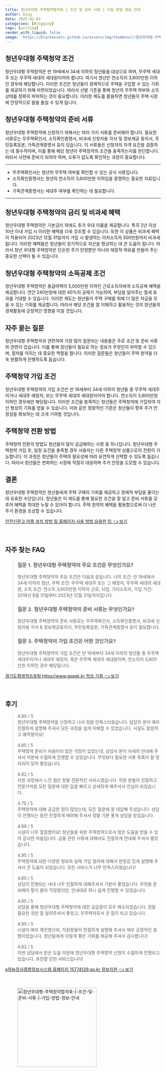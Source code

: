 ```yaml
---
title: 청년우대형 주택청약합저축 | 조건 및 준비 서류 | 가입 방법 정보 안내
author: bing
date: 2025-02-03
categories: [Blogging]
tags: [writing]
render_with_liquid: false
image: 'https://blackassets.github.io/assets/img/thumbnail/청년우대형-주택청약합저축-|-조건-및-준비-서류-|-가입-방법-정보-안내.webp'
---
```



<h2 id='청년우대형주택청약조건'>청년우대형 주택청약 조건</h2>

<p>청년우대형 주택청약은 만 19세에서 34세 이하의 청년들을 대상으로 하며, 무주택 세대주 또는 무주택 세대의 세대원이어야 합니다. 여기서 청년은 연소득이 3,600만원 이하인 경우에 해당합니다. 이러한 조건은 청년들이 경제적으로 주택을 구입할 수 있는 기회를 제공하기 위해 마련되었습니다. 따라서 선발 기준을 통해 청년의 무주택 여부와 소득 상태를 정확히 파악하는 것이 중요합니다. 이러한 제도를 활용하면 청년들이 주택 시장에 안정적으로 발을 들일 수 있게 됩니다.</p>

<h2 id='청년우대형주택청약준비서류'>청년우대형 주택청약의 준비 서류</h2>

<p>청년우대형 주택청약에 신청하기 위해서는 여러 가지 서류를 준비해야 합니다. 필요한 서류로는 무주택확인서, 소득확인증명서, 비과세 신청자용 각서 및 정보제공 동의서, 주민등록등본, 가족관계증명서 등이 있습니다. 이 서류들은 신청자의 자격 요건을 검증하는 데 필수적이며, 이를 통해 해당 청년이 주택청약의 조건을 충족하는지를 판단합니다. 따라서 사전에 준비가 되어야 하며, 오류가 없도록 확인하는 과정이 중요합니다.</p>

<hr />

<ul>
    <li>무주택확인서는 청년의 무주택 여부를 확인할 수 있는 공식 서류입니다.</li>
    <li>소득확인증명서는 청년의 연소득이 3,600만원 이하임을 증명하는 중요한 자료입니다.</li>
    <li>가족관계증명서는 세대주 여부를 확인하는 데 필요합니다.</li>
</ul>

<hr />

<h2 id='청년우대형주택청약금리및비과세혜택'>청년우대형 주택청약의 금리 및 비과세 혜택</h2>

<p>청년우대형 주택청약은 기본금리 외에도 추가 우대 이율을 제공합니다. 특히 2년 이상 10년 이내 가입 시 이러한 혜택을 더욱 강조할 수 있습니다. 또한 이 상품은 비과세 혜택이 적용되어 2023년 12월 31일까지 가입 시 발생하는 이자소득의 500만원까지 비과세됩니다. 이러한 혜택들은 청년들이 장기적으로 자산을 형성하는 데 큰 도움이 됩니다. 따라서 청년 우대형 주택청약은 단순한 주거 안정뿐만 아니라 재정적 여유를 만들어 주는 중요한 선택이 될 수 있습니다.</p>

<h2 id='청년우대형주택청약소득공제조건'>청년우대형 주택청약의 소득공제 조건</h2>

<p>청년우대형 주택청약은 총급여액이 5,000만원 이하인 근로소득자에게 소득공제 혜택을 제공합니다. 연간 240만원에 대한 40%의 공제가 가능하여, 부담을 덜어주는 절세 효과를 기대할 수 있습니다. 이러한 제도는 청년들이 주택 구매를 위해 더 많은 자금을 모을 수 있는 기회를 제공합니다. 따라서 해당 조건을 잘 이해하고 활용하는 것이 청년들의 경제활동에 긍정적인 영향을 미칠 것입니다.</p>

<h2 id='자주묻는질문'>자주 묻는 질문</h2>

<p>청년우대형 주택청약과 관련하여 가장 많이 질문되는 내용들은 주로 조건 및 준비 서류와 관련이 있습니다. 이를 통해 청년들이 필요로 하는 정보가 무엇인지 파악할 수 있으며, 절차를 익히는 데 중요한 역할을 합니다. 이러한 질문들은 청년들이 주택 청약을 더욱 원활하게 진행하도록 돕습니다.</p>

<h2 id='주택청약가입조건'>주택청약 가입 조건</h2>

<p>청년우대형 주택청약의 가입 조건은 만 19세부터 34세 이하의 청년들 중 무주택 세대주이거나 세대주 예정자, 또는 무주택 세대의 세대원이어야 합니다. 연소득이 3,600만원 이하인 경우에만 해당됩니다. 이러한 조건을 충족하는 청년들은 주택청약에 가입하여 자산 형성의 기회를 얻을 수 있습니다. 이와 같은 정량적인 기준은 청년들이 향후 주거 안정성을 확보하는 데 크게 기여할 것입니다.</p>

<h2 id='주택청약전환방법'>주택청약 전환 방법</h2>

<p>주택청약 전환의 방법도 청년들이 많이 궁금해하는 사항 중 하나입니다. 청년우대형 주택청약 가입 후, 일정 요건을 충족할 경우 사용자는 다른 주택청약 상품으로의 전환이 가능합니다. 이 과정은 청년들이 주택의 필요성에 따라 유연하게 선택할 수 있도록 돕습니다. 따라서 청년들은 변화하는 시장에 적절히 대응하며 주거 안정을 도모할 수 있습니다.</p>

<h2 id='결론'>결론</h2>

<p>청년우대형 주택청약은 청년들에게 주택 구매의 기회를 제공하고 경제적 부담을 줄이는 데 유효한 수단입니다. 청년들은 이 제도를 통해 필요한 조건을 잘 알고 준비 서류를 갖추어 혜택을 최대한 누릴 수 있어야 합니다. 주택 청약의 혜택을 활용함으로써 더 나은 주거 환경을 조성할 수 있습니다.</p>


<p><a class="click-button" title="안전신문고 어플 설치 방법 및 홈페이지 사용 방법 유용한 팁" href="https://blackassets.github.io/posts/%EC%95%88%EC%A0%84%EC%8B%A0%EB%AC%B8%EA%B3%A0-%EC%96%B4%ED%94%8C-%EC%84%A4%EC%B9%98-%EB%B0%A9%EB%B2%95-%EB%B0%8F-%ED%99%88%ED%8E%98%EC%9D%B4%EC%A7%80-%EC%82%AC%EC%9A%A9-%EB%B0%A9%EB%B2%95-%EC%9C%A0%EC%9A%A9%ED%95%9C-%ED%8C%81/" rel="dofollow">안전신문고 어플 설치 방법 및 홈페이지 사용 방법 유용한 팁 👈 보기</a></p><br>
<h2 id='자주_찾는_FAQ'>자주 찾는 FAQ</h2>
<div itemscope="" itemtype="https://schema.org/FAQPage"> 
<blockquote> 
<div itemscope="" itemprop="mainEntity" itemtype="https://schema.org/Question"> 
<h3 itemprop="name">질문 1. 청년우대형 주택청약의 주요 조건은 무엇인가요?</h3> 
<div itemscope="" itemprop="acceptedAnswer" itemtype="https://schema.org/Answer"> 
<span itemprop="text"> 
<p>청년우대형 주택청약의 주요 조건은 다음과 같습니다. 나이 조건: 만 19세에서 34세 이하의 청년, 주택 조건: 무주택 세대주 또는 그 예정자, 무주택 세대의 세대원, 소득 조건: 연소득 3,600만원 이하의 근로, 사업, 기타소득자, 가입 기간: 2018년 8월 31일부터 2023년 12월 31일까지입니다.</p> 
</span> 
</div> 
</div> 

<div itemscope="" itemprop="mainEntity" itemtype="https://schema.org/Question"> 
<h3 itemprop="name">질문 2. 청년우대형 주택청약의 준비 서류는 무엇인가요?</h3> 
<div itemscope="" itemprop="acceptedAnswer" itemtype="https://schema.org/Answer"> 
<span itemprop="text"> 
<p>청년우대형 주택청약의 준비 서류로는 무주택확인서, 소득확인증명서, 비과세 신청자용 각서 & 정보제공동의서, 주민등록등본, 가족관계증명서 등이 필요합니다.</p> 
</span> 
</div> 
</div> 

<div itemscope="" itemprop="mainEntity" itemtype="https://schema.org/Question"> 
<h3 itemprop="name">질문 3. 주택청약의 가입 조건은 어떤 것인가요?</h3> 
<div itemscope="" itemprop="acceptedAnswer" itemtype="https://schema.org/Answer"> 
<span itemprop="text"> 
<p>청년우대형 주택청약의 가입 조건은 만 19세부터 34세 이하의 청년들 중 무주택 세대주이거나 세대주 예정자, 혹은 무주택 세대의 세대원이며, 연소득이 3,600만원 이하인 경우 해당됩니다.</p> 
</span> 
</div> 
</div> 
</blockquote> 
</div>
<p><a class="click-button" title="경기도평생학습포털 https//www.gseek.kr 학습 기회" href="https://blackassets.github.io/posts/%EA%B2%BD%EA%B8%B0%EB%8F%84%ED%8F%89%EC%83%9D%ED%95%99%EC%8A%B5%ED%8F%AC%ED%84%B8-httpswww.gseek.kr-%ED%95%99%EC%8A%B5-%EA%B8%B0%ED%9A%8C/" rel="dofollow">경기도평생학습포털 https//www.gseek.kr 학습 기회 👈 보기</a></p><br>
<h2 id='후기'>후기</h2>
<div itemscope itemtype="https://schema.org/Product">
  <blockquote>
  <div itemprop="review" itemscope itemtype="https://schema.org/Review">
      <div itemprop="reviewRating" itemscope itemtype="https://schema.org/Rating"> <span itemprop="ratingValue">4.90</span> / <span itemprop="bestRating">5</span> </div>
      <span itemprop="reviewBody">청년우대형 주택청약을 신청하고 나서 정말 만족스러웠습니다. 담당자 분이 매우 친절하게 설명해 주셔서 모든 과정을 쉽게 이해할 수 있었습니다. 시설도 깔끔하고 쾌적했어요!</span>
  </div>
  <br>
  <div itemprop="review" itemscope itemtype="https://schema.org/Review">
      <div itemprop="reviewRating" itemscope itemtype="https://schema.org/Rating"> <span itemprop="ratingValue">4.85</span> / <span itemprop="bestRating">5</span> </div>
      <span itemprop="reviewBody">주택청약 준비가 처음이라 많은 걱정이 있었는데, 상담사 분이 자세히 안내해 주셔서 덕분에 수월하게 진행할 수 있었습니다. 무엇보다 필요한 서류 목록이 잘 정리되어 있어 좋았습니다.</span>
  </div>
  <br>
  <div itemprop="review" itemscope itemtype="https://schema.org/Review">
      <div itemprop="reviewRating" itemscope itemtype="https://schema.org/Rating"> <span itemprop="ratingValue">4.92</span> / <span itemprop="bestRating">5</span> </div>
      <span itemprop="reviewBody">지원 과정에서 느낀 점은 정말 전문적인 서비스였습니다. 직원 분들이 친절하고 전문가처럼 모든 질문에 대한 답을 빠르고 상세하게 해주셔서 안심이 되었습니다.</span>
  </div>
  <br>
  <div itemprop="review" itemscope itemtype="https://schema.org/Review">
      <div itemprop="reviewRating" itemscope itemtype="https://schema.org/Rating"> <span itemprop="ratingValue">4.75</span> / <span itemprop="bestRating">5</span> </div>
      <span itemprop="reviewBody">주택청약에 대해 궁금한 점이 많았는데, 모든 질문에 잘 대답해 주셨습니다. 상담이 진행되는 동안 친절하게 배려해 주셔서 정말 기분 좋게 상담을 받았습니다.</span>
  </div>
  <br>
  <div itemprop="review" itemscope itemtype="https://schema.org/Review">
      <div itemprop="reviewRating" itemscope itemtype="https://schema.org/Rating"> <span itemprop="ratingValue">4.88</span> / <span itemprop="bestRating">5</span> </div>
      <span itemprop="reviewBody">시설이 너무 깔끔했어요! 청년들을 위한 주택청약으로서 많은 도움을 받을 수 있어 감사한 마음입니다. 금융 관련 서류에 대해서도 친절하게 안내해 주셔서 좋았습니다.</span>
  </div>
  <br>
  <div itemprop="review" itemscope itemtype="https://schema.org/Review">
      <div itemprop="reviewRating" itemscope itemtype="https://schema.org/Rating"> <span itemprop="ratingValue">4.95</span> / <span itemprop="bestRating">5</span> </div>
      <span itemprop="reviewBody">주택청약에 대한 다양한 정보와 실제 가입 절차에 대해서 현장감 있게 설명해 주셔서 큰 도움이 되었습니다. 모든 서비스가 너무 만족스러웠습니다!</span>
  </div>
  <br>
  <div itemprop="review" itemscope itemtype="https://schema.org/Review">
      <div itemprop="reviewRating" itemscope itemtype="https://schema.org/Rating"> <span itemprop="ratingValue">4.80</span> / <span itemprop="bestRating">5</span> </div>
      <span itemprop="reviewBody">상담이 진행되는 내내 너무 친절하게 대해주셔서 기분이 좋았습니다. 무엇을 준비해야 할지 몰라 걱정했지만, 안내대로 하니 쉽게 진행할 수 있었습니다.</span>
  </div>
  <br>
  <div itemprop="review" itemscope itemtype="https://schema.org/Review">
      <div itemprop="reviewRating" itemscope itemtype="https://schema.org/Rating"> <span itemprop="ratingValue">4.85</span> / <span itemprop="bestRating">5</span> </div>
      <span itemprop="reviewBody">상담을 통해 청년우대형 주택청약에 대한 궁금증이 모두 해소되었습니다. 정말 필요한 것만 잘 알려주셔서 좋았고, 무주택자로서 큰 힘이 되고 있습니다.</span>
  </div>
  <br>
  <div itemprop="review" itemscope itemtype="https://schema.org/Review">
      <div itemprop="reviewRating" itemscope itemtype="https://schema.org/Rating"> <span itemprop="ratingValue">4.90</span> / <span itemprop="bestRating">5</span> </div>
      <span itemprop="reviewBody">시설이 매우 깨끗했으며, 직원분들이 친절하게 설명해 주셔서 매우 긍정적인 경험이었습니다. 청년들에게 이렇게 좋은 기회를 제공해 주셔서 감사합니다!</span>
  </div>
  <br>
  <div itemprop="review" itemscope itemtype="https://schema.org/Review">
      <div itemprop="reviewRating" itemscope itemtype="https://schema.org/Rating"> <span itemprop="ratingValue">4.82</span> / <span itemprop="bestRating">5</span> </div>
      <span itemprop="reviewBody">이번 상담에서 받은 도움 덕분에 청년우대형 주택청약 신청이 수월하게 진행되고 있습니다. 추천할 만한 서비스입니다!</span>
  </div>
  </blockquote>
</div>
<p><a class="click-button" title="e하늘장사종합정보시스템 홈페이지 15774129.go.kr 정보지원" href="https://blackassets.github.io/posts/e%ED%95%98%EB%8A%98%EC%9E%A5%EC%82%AC%EC%A2%85%ED%95%A9%EC%A0%95%EB%B3%B4%EC%8B%9C%EC%8A%A4%ED%85%9C-%ED%99%88%ED%8E%98%EC%9D%B4%EC%A7%80-15774129.go.kr-%EC%A0%95%EB%B3%B4%EC%A7%80%EC%9B%90/" rel="dofollow">e하늘장사종합정보시스템 홈페이지 15774129.go.kr 정보지원 👈 보기</a></p><br>
<figure class="image"><img src="https://blackassets.github.io/assets/img/thumbnail/청년우대형-주택청약합저축-|-조건-및-준비-서류-|-가입-방법-정보-안내.webp" alt="청년우대형-주택청약합저축-|-조건-및-준비-서류-|-가입-방법-정보-안내" width="256" height="256"></figure>